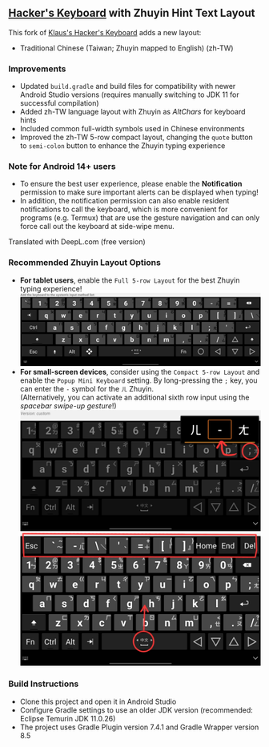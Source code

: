 ## [Hacker's Keyboard](https://play.google.com/store/apps/details?id=org.pocketworkstation.pckeyboard) with Zhuyin Hint Text Layout
  
This fork of [Klaus's Hacker's Keyboard](https://github.com/klausw/hackerskeyboard) adds a new layout:  
- Traditional Chinese (Taiwan; Zhuyin mapped to English) (zh-TW)  
  
### Improvements
- Updated `build.gradle` and build files for compatibility with newer Android Studio versions (requires manually switching to JDK 11 for successful compilation)  
- Added zh-TW language layout with Zhuyin as *AltChars* for keyboard hints  
- Included common full-width symbols used in Chinese environments  
- Improved the zh-TW 5-row compact layout, changing the `quote` button to `semi-colon` button to enhance the Zhuyin typing experience  

### Note for Android 14+ users
- To ensure the best user experience, please enable the **Notification** permission to make sure important alerts can be displayed when typing!
- In addition, the notification permission can also enable resident notifications to call the keyboard, which is more convenient for programs (e.g. Termux) that are use the gesture navigation and can only force call out the keyboard at side-wipe menu.

Translated with DeepL.com (free version)
  
### Recommended Zhuyin Layout Options
- **For tablet users**, enable the `Full 5-row Layout` for the best Zhuyin typing experience!  
  ![full-layout](full1.png)  
- **For small-screen devices**, consider using the `Compact 5-row Layout` and enable the `Popup Mini Keyboard` setting. By long-pressing the `;` key, you can enter the `-` symbol for the `ㄦ` Zhuyin.  
  (Alternatively, you can activate an additional sixth row input using the *spacebar swipe-up gesture*!)  
  ![compat-layout-1](compat2.jpg)  
  ![compat-layout-2](compat3.jpg)  
  
### Build Instructions
- Clone this project and open it in Android Studio  
- Configure Gradle settings to use an older JDK version (recommended: Eclipse Temurin JDK 11.0.26)  
- The project uses Gradle Plugin version 7.4.1 and Gradle Wrapper version 8.5  
  